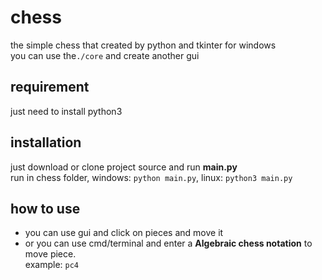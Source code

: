 # chess 
the simple chess that created by python and tkinter for windows \
you can use the`./core` and create another gui
## requirement
just need to install python3
## installation
just download or clone project source and run **main.py** \
run in chess folder, windows: ` python main.py `, linux: ```python3 main.py```
## how to use
* you can use gui and click on pieces and move it
* or you can use cmd/terminal and enter a **Algebraic chess notation** to move piece.\
  example: `pc4`
